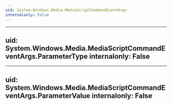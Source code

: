 ```yaml
---
uid: System.Windows.Media.MediaScriptCommandEventArgs
internalonly: False
---
```


---
uid: System.Windows.Media.MediaScriptCommandEventArgs.ParameterType
internalonly: False
---

---
uid: System.Windows.Media.MediaScriptCommandEventArgs.ParameterValue
internalonly: False
---
